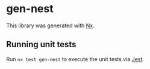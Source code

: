 # gen-nest

This library was generated with [Nx](https://nx.dev).

## Running unit tests

Run `nx test gen-nest` to execute the unit tests via [Jest](https://jestjs.io).
